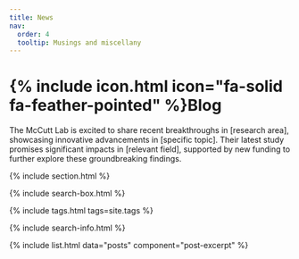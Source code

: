 ```yaml
---
title: News
nav:
  order: 4
  tooltip: Musings and miscellany
---
```


# {% include icon.html icon="fa-solid fa-feather-pointed" %}Blog

The McCutt Lab is excited to share recent breakthroughs in [research area], showcasing innovative advancements in [specific topic]. Their latest study promises significant impacts in [relevant field], supported by new funding to further explore these groundbreaking findings.

{% include section.html %}

{% include search-box.html %}

{% include tags.html tags=site.tags %}

{% include search-info.html %}

{% include list.html data="posts" component="post-excerpt" %}

